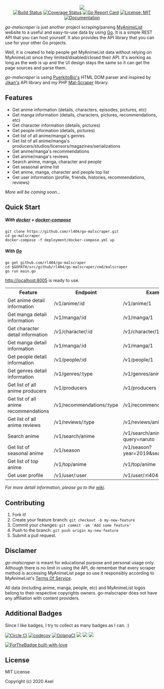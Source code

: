 <p align=center>
	<img src="https://raw.githubusercontent.com/rl404/go-malscraper/master/assets/logo.png"><br>
	<a href="https://travis-ci.org/rl404/go-malscraper"><img src="https://api.travis-ci.org/rl404/go-malscraper.svg?branch=master" alt="Build Status"></a>
	<a href="https://coveralls.io/github/rl404/go-malscraper"><img src="https://coveralls.io/repos/github/rl404/go-malscraper/badge.svg" alt="Coverage Status"></a>
	<a href="https://goreportcard.com/report/github.com/rl404/go-malscraper"><img src="https://goreportcard.com/badge/github.com/rl404/go-malscraper" alt="Go Report Card"></a>
	<a href="https://opensource.org/licenses/MIT"><img src="https://img.shields.io/github/license/rl404/go-malscraper.svg" alt="License: MIT"></a>
	<a href="https://github.com/rl404/go-malscraper/wiki"><img src="https://img.shields.io/badge/docs-wiki-blue" alt="Documentation"></a>
</p>

_go-malscraper_ is just another project scraping/parsing [MyAnimeList](https://myanimelist.net/) website to a useful and easy-to-use data by using [Go](https://golang.org/). It is a simple REST API that you can host yourself. It also provides the API library that you can use for your other Go projects.

Well, it is created to help people get MyAnimeList data without relying on MyAnimeList since they limited/disabled/closed their API. It's working as long as the web is up and the UI design stays the same so it can get the page sources and parse them.

_go-malscraper_ is using [PuerkitoBio's](https://github.com/PuerkitoBio/goquery) HTML DOM parser and inspired by [Jikan's](https://github.com/jikan-me/jikan) API library and my PHP [Mal-Scraper](https://github.com/rl404/MAL-Scraper) library.

## Features
* Get anime information (details, characters, episodes, pictures, etc)
* Get manga information (details, characters, pictures, recommendations, etc)
* Get character information (details, pictures)
* Get people information (details, pictures)
* Get list of all anime/manga's genres
* Get list of all anime/manga's producers/studios/licensors/magazines/serializations
* Get anime/manga's recommendations
* Get anime/manga's reviews
* Search anime, manga, character and people
* Get seasonal anime list
* Get anime, manga, character and people top list
* Get user information (profile, friends, histories, recommendations, reviews)

_More will be coming soon..._

## Quick Start
##### With [docker](https://www.docker.com/) + [docker-compose](https://docs.docker.com/compose/)
```
git clone https://github.com/rl404/go-malscraper.git
cd go-malscraper
docker-compose -f deployment/docker-compose.yml up
```
##### With [Go](https://golang.org/)
```
go get github.com/rl404/go-malscraper
cd $GOPATH/src/github/rl404/go-malscraper/cmd/malscraper
go run main.go
```
[http://localhost:8005](http://localhost:8005) is ready to use.

<table>
	<tr>
		<th>Feature</th>
		<th>Endpoint</th>
		<th>Example</th>
	</tr>
	<tr>
		<td>Get anime detail information</td>
		<td>/v1/anime/:id</td>
		<td>/v1/anime/1</td>
	</tr>
    <tr>
		<td>Get manga detail information</td>
		<td>/v1/manga/:id</td>
		<td>/v1/manga/1</td>
	</tr>
    <tr>
		<td>Get character detail information</td>
		<td>/v1/character/:id</td>
		<td>/v1/character/1</td>
	</tr>
    <tr>
		<td>Get manga detail information</td>
		<td>/v1/manga/:id</td>
		<td>/v1/manga/1</td>
	</tr>
    <tr>
		<td>Get people detail information</td>
		<td>/v1/people/:id</td>
		<td>/v1/people/1</td>
	</tr>
    <tr>
		<td>Get genres detail information</td>
		<td>/v1/genres/:type</td>
		<td>/v1/genres/anime</td>
	</tr>
    <tr>
		<td>Get list of all anime producers</td>
		<td>/v1/producers</td>
		<td>/v1/producers</td>
	</tr>
    <tr>
		<td>Get list of all anime recommendations</td>
		<td>/v1/recommendations/:type</td>
		<td>/v1/recommendations/anime</td>
	</tr>
    <tr>
		<td>Get list of all anime reviews</td>
		<td>/v1/reviews/:type</td>
		<td>/v1/reviews/anime</td>
	</tr>
    <tr>
		<td>Search anime</td>
		<td>/v1/search/anime</td>
		<td>/v1/search/anime?query=naruto</td>
	</tr>
    <tr>
		<td>Get list of seasonal anime</td>
		<td>/v1/season</td>
		<td>/v1/season?year=2019&season=fall</td>
	</tr>
    <tr>
		<td>Get list of top anime</td>
		<td>/v1/top/anime</td>
		<td>/v1/top/anime</td>
	</tr>
    <tr>
		<td>Get user profile</td>
		<td>/v1/user/:user</td>
		<td>/v1/user/:rl404</td>
	</tr>
</table>

*For more detail information, please go to the [wiki](https://github.com/rl404/go-malscraper/wiki).*

## Contributing
1. Fork it!
2. Create your feature branch: `git checkout -b my-new-feature`
3. Commit your changes: `git commit -am 'Add some feature'`
4. Push to the branch: `git push origin my-new-feature`
5. Submit a pull request.

## Disclamer
_go-malscraper_ is meant for educational purpose and personal usage only. Although there is no limit in using the API, do remember that every scraper method is accessing MyAnimeList page so use it responsibly according to MyAnimeList's [Terms Of Service](https://myanimelist.net/about/terms_of_use).

All data (including anime, manga, people, etc) and MyAnimeList logos belong to their respective copyrights owners. go-malscraper does not have any affiliation with content providers.

## Additional Badges
Since I like badges, I try to collect as many badges as I can. :)

<a href="https://circleci.com/gh/rl404/go-malscraper"><img src="https://circleci.com/gh/rl404/go-malscraper.svg?style=svg" alt="Circle CI"></a>
<a href="https://codecov.io/gh/rl404/go-malscraper"><img src="https://codecov.io/gh/rl404/go-malscraper/branch/master/graph/badge.svg" alt="codecov"></a>
<a href="https://golangci.com/r/github.com/rl404/go-malscraper"><img src="https://golangci.com/badges/github.com/rl404/go-malscraper.svg" alt="GolangCI"></a>
<a href="https://codeclimate.com/github/rl404/go-malscraper/maintainability"><img src="https://api.codeclimate.com/v1/badges/ceb1dee23a8c08aacb5a/maintainability" /></a>
<a href="https://codeclimate.com/github/rl404/go-malscraper/test_coverage"><img src="https://api.codeclimate.com/v1/badges/ceb1dee23a8c08aacb5a/test_coverage" /></a>
<a href="https://www.codacy.com/manual/rl404/go-malscraper?utm_source=github.com&amp;utm_medium=referral&amp;utm_content=rl404/go-malscraper&amp;utm_campaign=Badge_Grade"><img src="https://api.codacy.com/project/badge/Grade/ccef4351408c40e38af9a0f47d6d9195"/></a>

<a href="https://github.com/rl404"><img src="https://forthebadge.com/images/badges/built-with-love.svg" alt="ForTheBadge built-with-love"></a>

## License
MIT License

Copyright (c) 2020 Axel